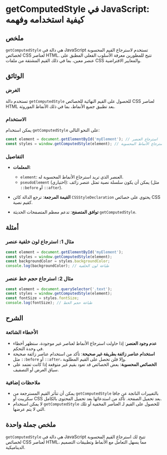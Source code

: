 <!--
Meta Description: # getComputedStyle في JavaScript: كيفية استخدامه وفهمه ## ملخص `getComputedStyle` هي دالة في JavaScript تستخدم لاسترجاع القيم المحسوبة لخصائص CSS لعنا...
Meta Keywords: getcomputedstyle, const, القيم, على, element
-->

# getComputedStyle في JavaScript: كيفية استخدامه وفهمه

## ملخص
`getComputedStyle` هي دالة في JavaScript تستخدم لاسترجاع القيم المحسوبة لخصائص CSS لعناصر HTML. تتيح للمطورين معرفة الأسلوب الفعلي المطبق على عنصر معين، بما في ذلك القيم المشتقة من ملفات CSS والمعايير الافتراضية.

## الوثائق
### الغرض
تستخدم دالة `getComputedStyle` للحصول على القيم النهائية للخصائص CSS لعناصر HTML بعد تطبيق جميع الأنماط، بما في ذلك الأنماط الموروثة.

### الاستخدام
يمكن استخدام `getComputedStyle` على النحو التالي:

```javascript
const element = document.getElementById('myElement'); // استرجاع العنصر
const styles = window.getComputedStyle(element); // استرجاع الأنماط المحسوبة
```

### التفاصيل
- **المعلمات**: 
  - `element`: العنصر الذي تريد استرجاع الأنماط المحسوبة له.
  - `pseudoElement` (اختياري): يمكن أن يكون سلسلة نصية تمثل عنصر زائف (مثل `::before` أو `::after`).

- **القيمة المرجعة**: ترجع الدالة كائن `CSSStyleDeclaration` يحتوي على خصائص CSS كقيم نصية.

- **توافق المتصفح**: تدعم معظم المتصفحات الحديثة `getComputedStyle`.

## أمثلة
### مثال 1: استرجاع لون خلفية عنصر
```javascript
const element = document.getElementById('myElement');
const styles = window.getComputedStyle(element);
const backgroundColor = styles.backgroundColor;
console.log(backgroundColor); // طباعة لون الخلفية
```

### مثال 2: استرجاع حجم خط عنصر
```javascript
const element = document.querySelector('.text');
const styles = window.getComputedStyle(element);
const fontSize = styles.fontSize;
console.log(fontSize); // طباعة حجم الخط
```

## الشرح
### الأخطاء الشائعة
- **عدم وجود العنصر**: إذا حاولت استرجاع الأنماط لعناصر غير موجودة، ستظهر أخطاء في وحدة التحكم.
- **استخدام عناصر زائفة بطريقة غير صحيحة**: تأكد من استخدام عناصر زائفة صحيحة مثل `::before` أو `::after`، وإلا فلن تحصل على القيم المطلوبة.
- **الخصائص المحسوبة**: بعض الخصائص قد تعود بقيم غير متوقعة إذا كانت تعتمد على سياق العرض أو التصفيف.

### ملاحظات إضافية
- يمكن أن تتأثر القيم المسترجعة من `getComputedStyle` بالتغييرات الناتجة عن جافا سكريبت أو CSS بعد تحميل الصفحة. تأكد من استدعائها بعد تحميل المحتوى بالكامل.
- لا يمكن استخدام `getComputedStyle` للحصول على القيم لـ العناصر المخفية أو تلك التي لا يتم عرضها.

## ملخص جملة واحدة
`getComputedStyle` هي دالة في JavaScript تتيح لك استرجاع القيم المحسوبة لخصائص CSS لعناصر HTML، مما يسهل التعامل مع الأنماط وتطبيقات التصميم الديناميكية.
